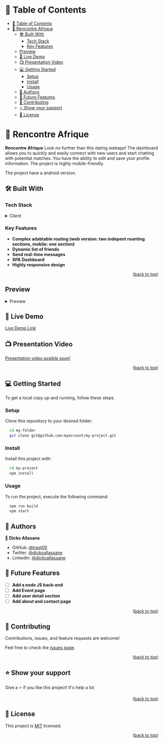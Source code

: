 <a name="readme-top"></a>

# 📗 Table of Contents

- [📗 Table of Contents](#-table-of-contents)
- [📖 Rencontre Afrique ](#-rencontre-afrique-)
  - [🛠 Built With ](#-built-with-)
    - [Tech Stack ](#tech-stack-)
    - [Key Features ](#key-features-)
  - [Preview](#preview)
  - [🚀 Live Demo ](#-live-demo-)
  - [📺 Presentation Video ](#-presentation-video-)
  - [💻 Getting Started ](#-getting-started-)
    - [Setup](#setup)
    - [Install](#install)
    - [Usage](#usage)
  - [👥 Authors ](#-authors-)
  - [🔭 Future Features ](#-future-features-)
  - [🤝 Contributing ](#-contributing-)
  - [⭐️ Show your support ](#️-show-your-support-)
  - [📝 License ](#-license-)

# 📖 Rencontre Afrique <a name="about-project"></a>

**Rencontre Afrique** Look no further than this dating webapp! The dashboard allows you to quickly and easily connect with new users and start chatting with potential matches. You have the ability to edit and save your profile information. The project is highly mobile-friendly. 

The project have a android version.

## 🛠 Built With <a name="built-with"></a>

### Tech Stack <a name="tech-stack"></a>

<details>
  <summary>Client</summary>
  <ul>
    <li><a href="https://reactjs.org/">React.js</a></li>
  </ul>
</details>

### Key Features <a name="key-features"></a>

- **Complex adabtable routing (web version: two indepent rounting sections, mobile: one section)**
- **Dynamic list of friends**
- **Send real-time messages**
- **SPA Dashboard**
- **Highly responsive design**

<p align="right">(<a href="#readme-top">back to top</a>)</p>

## Preview

<details>
  <summary>Preview</summary>
  <summary>
    <img src='./src/assets/previews/documentations/preview1.png', alt='preview home'>
  </summary>
  <ul>
    <li>
      <img src='./src/assets/previews/documentations/previewdiscover.png', alt='preview home'>
      <img src='./src/assets/previews/documentations/previewchat.png', alt='preview home'>
      <img src='./src/assets/previews/documentations/previewprofile.png', alt='preview home'>
    </li>
  </ul>
</details>


## 🚀 Live Demo <a name="live-demo"></a>

[Live Demo Link](https://meet-africans.netlify.app/)

## 📺 Presentation Video <a name="live-demo"></a>
[Presentation video avaible soon!]()

<p align="right">(<a href="#readme-top">back to top</a>)</p>


## 💻 Getting Started <a name="getting-started"></a>

To get a local copy up and running, follow these steps.

### Setup

Clone this repository to your desired folder:

```sh
  cd my-folder
  git clone git@github.com:myaccount/my-project.git
```

### Install

Install this project with:

```sh
  cd my-project
  npm install
```

### Usage

To run the project, execute the following command:

```sh
  npm run build
  npm start
```

## 👥 Authors <a name="authors"></a>

👤 **Dicko Allasane**

- GitHub: [@trast00](https://github.com/Trast00)
- Twitter: [@dickoallassane](https://twitter.com/AllassaneDicko0/)
- LinkedIn: [@dickoallassane](https://www.linkedin.com/in/allassane-dicko-744aaa224)


## 🔭 Future Features <a name="future-features"></a>

- [ ] **Add a node JS back-end**
- [ ] **Add Event page**
- [ ] **Add user detail section**
- [ ] **Add about and contact page**

<p align="right">(<a href="#readme-top">back to top</a>)</p>

## 🤝 Contributing <a name="contributing"></a>

Contributions, issues, and feature requests are welcome!

Feel free to check the [issues page](https://github.com/Trast00/Meet-Africans/issues).

<p align="right">(<a href="#readme-top">back to top</a>)</p>

## ⭐️ Show your support <a name="support"></a>

Give a ⭐️ if you like this project! It's help a lot

<p align="right">(<a href="#readme-top">back to top</a>)</p>

## 📝 License <a name="license"></a>

This project is [MIT](./LICENSE) licensed.

<p align="right">(<a href="#readme-top">back to top</a>)</p>